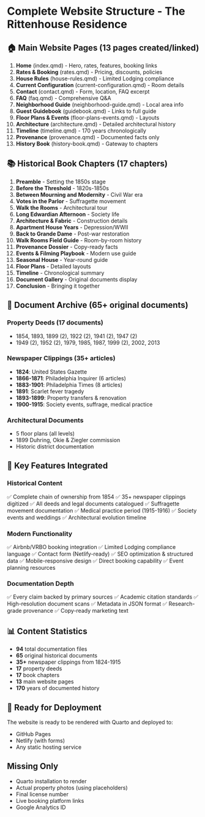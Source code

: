# Complete Website Structure - The Rittenhouse Residence

## 🏠 Main Website Pages (13 pages created/linked)
1. **Home** (index.qmd) - Hero, rates, features, booking links
2. **Rates & Booking** (rates.qmd) - Pricing, discounts, policies
3. **House Rules** (house-rules.qmd) - Limited Lodging compliance
4. **Current Configuration** (current-configuration.qmd) - Room details
5. **Contact** (contact.qmd) - Form, location, FAQ excerpt
6. **FAQ** (faq.qmd) - Comprehensive Q&A
7. **Neighborhood Guide** (neighborhood-guide.qmd) - Local area info
8. **Guest Guidebook** (guidebook.qmd) - Links to full guide
9. **Floor Plans & Events** (floor-plans-events.qmd) - Layouts
10. **Architecture** (architecture.qmd) - Detailed architectural history
11. **Timeline** (timeline.qmd) - 170 years chronologically
12. **Provenance** (provenance.qmd) - Documented facts only
13. **History Book** (history-book.qmd) - Gateway to chapters

## 📚 Historical Book Chapters (17 chapters)
1. **Preamble** - Setting the 1850s stage
2. **Before the Threshold** - 1820s-1850s
3. **Between Mourning and Modernity** - Civil War era
4. **Votes in the Parlor** - Suffragette movement
5. **Walk the Rooms** - Architectural tour
6. **Long Edwardian Afternoon** - Society life
7. **Architecture & Fabric** - Construction details
8. **Apartment House Years** - Depression/WWII
9. **Back to Grande Dame** - Post-war restoration
10. **Walk Rooms Field Guide** - Room-by-room history
11. **Provenance Dossier** - Copy-ready facts
12. **Events & Filming Playbook** - Modern use guide
13. **Seasonal House** - Year-round guide
14. **Floor Plans** - Detailed layouts
15. **Timeline** - Chronological summary
16. **Document Gallery** - Original documents display
17. **Conclusion** - Bringing it together

## 📄 Document Archive (65+ original documents)

### Property Deeds (17 documents)
- 1854, 1893, 1899 (2), 1922 (2), 1941 (2), 1947 (2)
- 1949 (2), 1952 (2), 1979, 1985, 1987, 1999 (2), 2002, 2013

### Newspaper Clippings (35+ articles)
- **1824**: United States Gazette
- **1866-1871**: Philadelphia Inquirer (6 articles)
- **1883-1901**: Philadelphia Times (8 articles)
- **1891**: Scarlet fever tragedy
- **1893-1899**: Property transfers & renovation
- **1900-1915**: Society events, suffrage, medical practice

### Architectural Documents
- 5 floor plans (all levels)
- 1899 Duhring, Okie & Ziegler commission
- Historic district documentation

## 🔗 Key Features Integrated

### Historical Content
✅ Complete chain of ownership from 1854
✅ 35+ newspaper clippings digitized
✅ All deeds and legal documents catalogued
✅ Suffragette movement documentation
✅ Medical practice period (1915-1916)
✅ Society events and weddings
✅ Architectural evolution timeline

### Modern Functionality
✅ Airbnb/VRBO booking integration
✅ Limited Lodging compliance language
✅ Contact form (Netlify-ready)
✅ SEO optimization & structured data
✅ Mobile-responsive design
✅ Direct booking capability
✅ Event planning resources

### Documentation Depth
✅ Every claim backed by primary sources
✅ Academic citation standards
✅ High-resolution document scans
✅ Metadata in JSON format
✅ Research-grade provenance
✅ Copy-ready marketing text

## 📊 Content Statistics
- **94** total documentation files
- **65** original historical documents
- **35+** newspaper clippings from 1824-1915
- **17** property deeds
- **17** book chapters
- **13** main website pages
- **170** years of documented history

## 🎯 Ready for Deployment
The website is ready to be rendered with Quarto and deployed to:
- GitHub Pages
- Netlify (with forms)
- Any static hosting service

## Missing Only
- Quarto installation to render
- Actual property photos (using placeholders)
- Final license number
- Live booking platform links
- Google Analytics ID